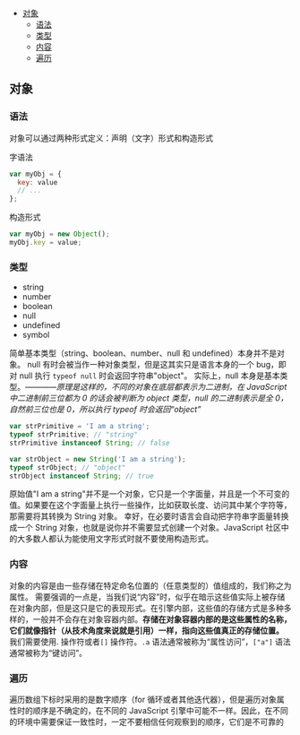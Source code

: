 - [对象](#对象)
  - [语法](#语法)
  - [类型](#类型)
  - [内容](#内容)
  - [遍历](#遍历)

## 对象

### 语法

对象可以通过两种形式定义：声明（文字）形式和构造形式

字语法

```js
var myObj = {
  key: value
  // ...
};
```

构造形式

```js
var myObj = new Object();
myObj.key = value;
```

### 类型

- string
- number
- boolean
- null
- undefined
- symbol

简单基本类型（string、boolean、number、null 和 undefined）本身并不是对象。
null 有时会被当作一种对象类型，但是这其实只是语言本身的一个 bug，即对 null 执行
`typeof null` 时会返回字符串"object"。 实际上，null 本身是基本类型。_————原理是这样的，不同的对象在底层都表示为二进制，在 JavaScript 中二进制前三位都为 0 的话会被判断为 object 类型，null 的二进制表示是全 0，自然前三位也是 0，所以执行 typeof 时会返回“object”_

```js
var strPrimitive = 'I am a string';
typeof strPrimitive; // "string"
strPrimitive instanceof String; // false

var strObject = new String('I am a string');
typeof strObject; // "object"
strObject instanceof String; // true
```

原始值"I am a string"并不是一个对象，它只是一个字面量，并且是一个不可变的值。如果要在这个字面量上执行一些操作，比如获取长度、访问其中某个字符等，那需要将其转换为 String 对象。
幸好，在必要时语言会自动把字符串字面量转换成一个 String 对象，也就是说你并不需要显式创建一个对象。JavaScript 社区中的大多数人都认为能使用文字形式时就不要使用构造形式。

### 内容

对象的内容是由一些存储在特定命名位置的（任意类型的）值组成的，我们称之为属性。
需要强调的一点是，当我们说“内容”时，似乎在暗示这些值实际上被存储在对象内部，但是这只是它的表现形式。在引擎内部，这些值的存储方式是多种多样的，一般并不会存在对象容器内部。**存储在对象容器内部的是这些属性的名称，它们就像指针（从技术角度来说就是引用）一样，指向这些值真正的存储位置。**
我们需要使用. 操作符或者`[]` 操作符。`.a` 语法通常被称为“属性访问”，`["a"]` 语法通常被称为“键访问”。

### 遍历

遍历数组下标时采用的是数字顺序（for 循环或者其他迭代器），但是遍历对象属性时的顺序是不确定的，在不同的 JavaScript 引擎中可能不一样。因此，在不同的环境中需要保证一致性时，一定不要相信任何观察到的顺序，它们是不可靠的
